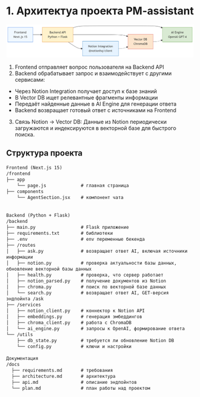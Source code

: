 # 1. Архитектуа проекта PM-assistant

![Схема архитектуры проекта](img/architecture.png)

1. Frontend отправляет вопрос пользователя на Backend API
2. Backend обрабатывает запрос и взаимодействует с другими сервисами:
  - Через Notion Integration получает доступ к базе знаний
  - В Vector DB ищет релевантные фрагменты информации
  - Передаёт найденные данные в AI Engine для генерации ответа
  - Backend возвращает готовый ответ с источниками на Frontend
3. Связь Notion → Vector DB: Данные из Notion периодически загружаются и индексируются в векторной базе для быстрого поиска.


## Структура проекта

```
Frontend (Next.js 15)
/frontend
├── app
    └── page.js             # главная страница 
├── components
    └── AgentSection.jsx    # компонент чата


Backend (Python + Flask)
/backend
├── main.py                 # Flask приложение
├── requirements.txt        # библиотеки
├── .env                    # env переменные бекенда
├── /routes
│   ├── ask.py              # возвращает ответ AI, включая источники информации
│   ├── notion.py           # проверка актуальности базы данных, обновление векторной базы данных
│   ├── health.py           # проверка, что сервер работает
│   ├── notion_parsed.py    # получение документов из Notion
│   ├── chroma.py           # поиск по векторной базе данных
│   └── search.py           # возвращает ответ AI, GET-версия эндпойнта /ask
├── /services
│   ├── notion_client.py    # коннектор к Notion API
│   ├── embeddings.py       # генерация эмбеддингов
│   ├── chroma_client.py    # работа с ChromaDB
│   └── ai_engine.py        # запросы к OpenAI, формирование ответа
└── /utils
    ├── db_state.py         # требуется ли обновление Notion DB
    └── config.py           # ключи и настройки

Документация
/docs
  ├── requirements.md       # требования
  ├── architecture.md       # архитектура
  ├── api.md                # описание эндпойнтов
  └── plan.md               # план работы над проектом

```